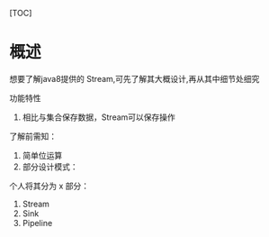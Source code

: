 
[TOC]

# 概述
想要了解java8提供的 Stream,可先了解其大概设计,再从其中细节处细究

功能特性
1. 相比与集合保存数据，Stream可以保存操作

了解前需知：
1. 简单位运算
2. 部分设计模式：

个人将其分为 x 部分：
1. Stream
2. Sink
3. Pipeline






